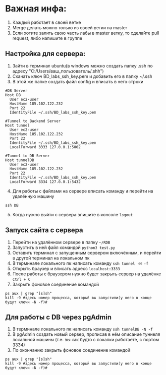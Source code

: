# Важная инфа:
1. Каждый работает в своей ветке
2. Merge делать можно только из своей ветки на master
3. Если хотите залить свою часть лабы в master ветку, то сделайте pull request, либо напишите в группе

## Настройка для сервера:
1. Зайти в терминал ubuntu(в windows можно создать папку .ssh по адресу "C:/Users/ваш_пользователь/.shh")
2. Скачать ключ BD_labs_ssh_key.pem и добавить его в папку ~/.ssh
3. В этой же папке создать файл config и вписать в него строки
```
#DB Server
Host DB
  User ec2-user
  HostName 185.102.122.232
  Port 22
  IdentityFile ~/.ssh/BD_labs_ssh_key.pem

#Tunnel to Backend Server
Host tunnel
  User ec2-user
  HostName 185.102.122.232
  Port 22
  IdentityFile ~/.ssh/BD_labs_ssh_key.pem
  LocalForward 3333 127.0.0.1:5002

#Tunnel to DB Server
Host tunnelDB
  User ec2-user
  HostName 185.102.122.232
  Port 22
  IdentityFile ~/.ssh/BD_labs_ssh_key.pem
  LocalForward 3334 127.0.0.1:5432
```
4. Для работы с файлами на сервере вписать команду и перейти на удалённую машину
```
ssh DB
```
5. Когда нужно выйти с сервера впишите в консоле ``logout``

## Запуск сайта с сервера
1. Перейти на удалённом сервере в папку ``~/RDB``
2. Запустить в ней файл командой ``python3 test.py``
3. Оставить терминал с запущенным сервером включённым, и перейти в другой терминал на локальном пк
4. В терминале локального пк написать команду ``ssh tunnel -N -f``
5. Открыть браузер и вписать адресс ``localhost:3333``
6. После работы с браузером нужно будет закрыть сервер на удалёнке ``Ctrl + C``
7. Закрыть фоновое соединение командой
```
ps aux | grep "[s]sh"
kill -9 #здесь номер процесса, который вы запустили(у него в конце будут ключи -N -f)#
```

## Для работы с DB через pgAdmin
1. В терминале локального пк написать команду ``ssh tunnelDB -N -f``
2. В pgAdmin создать новый сервер, прописав в нём описание туннеля локальной машины (т.е. вы как будто с локалки работаете, с портом 3334)
3. По окончанию закрыть фоновое соединение командой
```
ps aux | grep "[s]sh"
kill -9 #здесь номер процесса, который вы запустили(у него в конце будут ключи -N -f)#
```